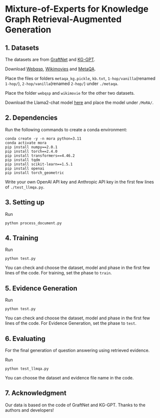 # Mixture-of-Experts for Knowledge Graph Retrieval-Augmented Generation

## 1. Datasets

The datasets are from [GraftNet](https://github.com/haitian-sun/GraftNet) and [KG-GPT](https://github.com/jiho283/KG-GPT/). 

Download [Webqsp](http://curtis.ml.cmu.edu/datasets/graftnet/data_webqsp.zip), [Wikimovies](http://curtis.ml.cmu.edu/datasets/graftnet/data_wikimovie.zip) and [MetaQA](https://github.com/yuyuz/MetaQA).

Place the files or folders `metaqa_kg.pickle`, `kb.txt`, `1-hop/vanilla`(renamed `1-hop/`), `2-hop/vanilla`(renamed `2-hop/`) under `./metaqa`.

Place the folder `webqsp` and `wikimovie` for the other two datasets.

Download the Llama2-chat model [here](https://huggingface.co/meta-llama) and place the model under `/MoRA/`.

## 2. Dependencies

Run the following commands to create a conda environment:

    conda create -y -n mora python=3.11
    conda activate mora
    pip install numpy==2.0.1
    pip install torch==2.4.0
    pip install transformers==4.46.2
    pip install tqdm
    pip install scikit-learn==1.5.1
    pip install openai
    pip install torch_geometric

Write your own OpenAI API key and Anthropic API key in the first few lines of `./test_llmqa.py`.

## 3. Setting up

Run

    python process_document.py

## 4. Training

Run

    python test.py

You can check and choose the dataset, model and phase in the first few lines of the code. For training, set the phase to `train`.


## 5. Evidence Generation

Run

    python test.py

You can check and choose the dataset, model and phase in the first few lines of the code. For Evidence Generation, set the phase to `test`.

## 6. Evaluating

For the final generation of question answering using retrieved evidence.

Run

    python test_llmqa.py

You can choose the dataset and evidence file name in the code. 

## 7. Acknowledgment

Our data is based on the code of GraftNet and KG-GPT. Thanks to the authors and developers!